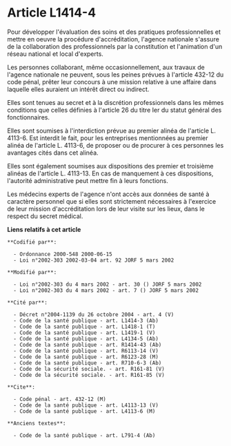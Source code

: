 # Article L1414-4

Pour développer l'évaluation des soins et des pratiques professionnelles et mettre en oeuvre la procédure d'accréditation,
l'agence nationale s'assure de la collaboration des professionnels par la constitution et l'animation d'un réseau national et
local d'experts.

Les personnes collaborant, même occasionnellement, aux travaux de l'agence nationale ne peuvent, sous les peines prévues à
l'article 432-12 du code pénal, prêter leur concours à une mission relative à une affaire dans laquelle elles auraient un
intérêt direct ou indirect.

Elles sont tenues au secret et à la discrétion professionnels dans les mêmes conditions que celles définies à l'article 26 du
titre Ier du statut général des fonctionnaires.

Elles sont soumises à l'interdiction prévue au premier alinéa de l'article L. 4113-6. Est interdit le fait, pour les
entreprises mentionnées au premier alinéa de l'article L. 4113-6, de proposer ou de procurer à ces personnes les avantages
cités dans cet alinéa.

Elles sont également soumises aux dispositions des premier et troisième alinéas de l'article L. 4113-13. En cas de manquement
à ces dispositions, l'autorité administrative peut mettre fin à leurs fonctions.

Les médecins experts de l'agence n'ont accès aux données de santé à caractère personnel que si elles sont strictement
nécessaires à l'exercice de leur mission d'accréditation lors de leur visite sur les lieux, dans le respect du secret
médical.

**Liens relatifs à cet article**

	**Codifié par**:

	  - Ordonnance 2000-548 2000-06-15
	  - Loi n°2002-303 2002-03-04 art. 92 JORF 5 mars 2002

	**Modifié par**:

	  - Loi n°2002-303 du 4 mars 2002 - art. 30 () JORF 5 mars 2002
	  - Loi n°2002-303 du 4 mars 2002 - art. 7 () JORF 5 mars 2002

	**Cité par**:

	  - Décret n°2004-1139 du 26 octobre 2004 - art. 4 (V)
	  - Code de la santé publique - art. L1414-3 (Ab)
	  - Code de la santé publique - art. L1418-1 (T)
	  - Code de la santé publique - art. L1419-1 (V)
	  - Code de la santé publique - art. L4134-5 (Ab)
	  - Code de la santé publique - art. R1414-43 (Ab)
	  - Code de la santé publique - art. R6113-14 (V)
	  - Code de la santé publique - art. R6123-28 (M)
	  - Code de la santé publique - art. R710-6-3 (Ab)
	  - Code de la sécurité sociale. - art. R161-81 (V)
	  - Code de la sécurité sociale. - art. R161-85 (V)

	**Cite**:

	  - Code pénal - art. 432-12 (M)
	  - Code de la santé publique - art. L4113-13 (V)
	  - Code de la santé publique - art. L4113-6 (M)

	**Anciens textes**:

	  - Code de la santé publique - art. L791-4 (Ab)
